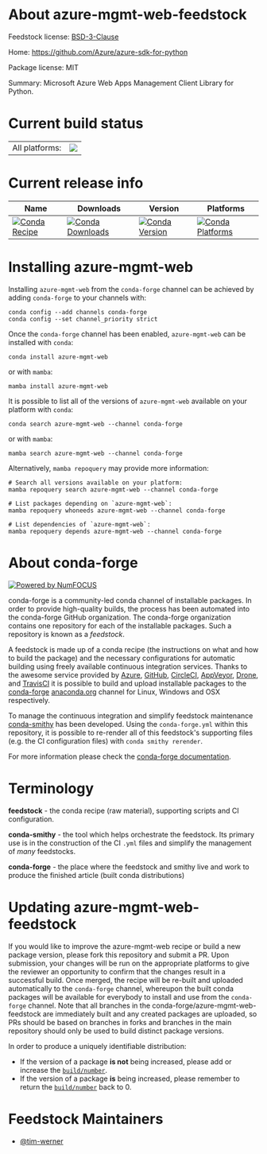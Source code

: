 About azure-mgmt-web-feedstock
==============================

Feedstock license: [BSD-3-Clause](https://github.com/conda-forge/azure-mgmt-web-feedstock/blob/main/LICENSE.txt)

Home: https://github.com/Azure/azure-sdk-for-python

Package license: MIT

Summary: Microsoft Azure Web Apps Management Client Library for Python.

Current build status
====================


<table><tr><td>All platforms:</td>
    <td>
      <a href="https://dev.azure.com/conda-forge/feedstock-builds/_build/latest?definitionId=9774&branchName=main">
        <img src="https://dev.azure.com/conda-forge/feedstock-builds/_apis/build/status/azure-mgmt-web-feedstock?branchName=main">
      </a>
    </td>
  </tr>
</table>

Current release info
====================

| Name | Downloads | Version | Platforms |
| --- | --- | --- | --- |
| [![Conda Recipe](https://img.shields.io/badge/recipe-azure--mgmt--web-green.svg)](https://anaconda.org/conda-forge/azure-mgmt-web) | [![Conda Downloads](https://img.shields.io/conda/dn/conda-forge/azure-mgmt-web.svg)](https://anaconda.org/conda-forge/azure-mgmt-web) | [![Conda Version](https://img.shields.io/conda/vn/conda-forge/azure-mgmt-web.svg)](https://anaconda.org/conda-forge/azure-mgmt-web) | [![Conda Platforms](https://img.shields.io/conda/pn/conda-forge/azure-mgmt-web.svg)](https://anaconda.org/conda-forge/azure-mgmt-web) |

Installing azure-mgmt-web
=========================

Installing `azure-mgmt-web` from the `conda-forge` channel can be achieved by adding `conda-forge` to your channels with:

```
conda config --add channels conda-forge
conda config --set channel_priority strict
```

Once the `conda-forge` channel has been enabled, `azure-mgmt-web` can be installed with `conda`:

```
conda install azure-mgmt-web
```

or with `mamba`:

```
mamba install azure-mgmt-web
```

It is possible to list all of the versions of `azure-mgmt-web` available on your platform with `conda`:

```
conda search azure-mgmt-web --channel conda-forge
```

or with `mamba`:

```
mamba search azure-mgmt-web --channel conda-forge
```

Alternatively, `mamba repoquery` may provide more information:

```
# Search all versions available on your platform:
mamba repoquery search azure-mgmt-web --channel conda-forge

# List packages depending on `azure-mgmt-web`:
mamba repoquery whoneeds azure-mgmt-web --channel conda-forge

# List dependencies of `azure-mgmt-web`:
mamba repoquery depends azure-mgmt-web --channel conda-forge
```


About conda-forge
=================

[![Powered by
NumFOCUS](https://img.shields.io/badge/powered%20by-NumFOCUS-orange.svg?style=flat&colorA=E1523D&colorB=007D8A)](https://numfocus.org)

conda-forge is a community-led conda channel of installable packages.
In order to provide high-quality builds, the process has been automated into the
conda-forge GitHub organization. The conda-forge organization contains one repository
for each of the installable packages. Such a repository is known as a *feedstock*.

A feedstock is made up of a conda recipe (the instructions on what and how to build
the package) and the necessary configurations for automatic building using freely
available continuous integration services. Thanks to the awesome service provided by
[Azure](https://azure.microsoft.com/en-us/services/devops/), [GitHub](https://github.com/),
[CircleCI](https://circleci.com/), [AppVeyor](https://www.appveyor.com/),
[Drone](https://cloud.drone.io/welcome), and [TravisCI](https://travis-ci.com/)
it is possible to build and upload installable packages to the
[conda-forge](https://anaconda.org/conda-forge) [anaconda.org](https://anaconda.org/)
channel for Linux, Windows and OSX respectively.

To manage the continuous integration and simplify feedstock maintenance
[conda-smithy](https://github.com/conda-forge/conda-smithy) has been developed.
Using the ``conda-forge.yml`` within this repository, it is possible to re-render all of
this feedstock's supporting files (e.g. the CI configuration files) with ``conda smithy rerender``.

For more information please check the [conda-forge documentation](https://conda-forge.org/docs/).

Terminology
===========

**feedstock** - the conda recipe (raw material), supporting scripts and CI configuration.

**conda-smithy** - the tool which helps orchestrate the feedstock.
                   Its primary use is in the construction of the CI ``.yml`` files
                   and simplify the management of *many* feedstocks.

**conda-forge** - the place where the feedstock and smithy live and work to
                  produce the finished article (built conda distributions)


Updating azure-mgmt-web-feedstock
=================================

If you would like to improve the azure-mgmt-web recipe or build a new
package version, please fork this repository and submit a PR. Upon submission,
your changes will be run on the appropriate platforms to give the reviewer an
opportunity to confirm that the changes result in a successful build. Once
merged, the recipe will be re-built and uploaded automatically to the
`conda-forge` channel, whereupon the built conda packages will be available for
everybody to install and use from the `conda-forge` channel.
Note that all branches in the conda-forge/azure-mgmt-web-feedstock are
immediately built and any created packages are uploaded, so PRs should be based
on branches in forks and branches in the main repository should only be used to
build distinct package versions.

In order to produce a uniquely identifiable distribution:
 * If the version of a package **is not** being increased, please add or increase
   the [``build/number``](https://docs.conda.io/projects/conda-build/en/latest/resources/define-metadata.html#build-number-and-string).
 * If the version of a package **is** being increased, please remember to return
   the [``build/number``](https://docs.conda.io/projects/conda-build/en/latest/resources/define-metadata.html#build-number-and-string)
   back to 0.

Feedstock Maintainers
=====================

* [@tim-werner](https://github.com/tim-werner/)

